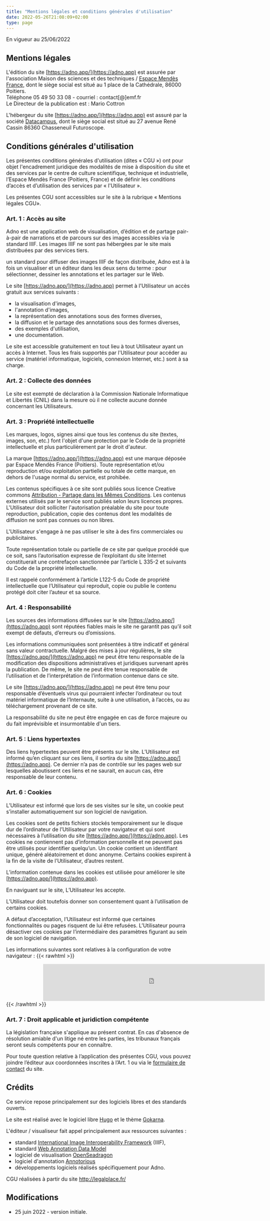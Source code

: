 ```yaml
---
title: "Mentions légales et conditions générales d'utilisation"
date: 2022-05-26T21:08:09+02:00
type: page
---
```


En vigueur au 25/06/2022

## Mentions légales 

L'édition du site [https://adno.app/](https://adno.app) est assurée par l'association Maison des sciences et des techniques / [Espace Mendès France](https://emf.fr), dont le siège social est situé au 1 place de la Cathédrale, 86000 Poitiers.  
Téléphone 05 49 50 33 08 - courriel : contact[@]emf.fr  
Le Directeur de la publication est : Mario Cottron

L'hébergeur du site [https://adno.app/](https://adno.app) est assuré par la société [Datacampus](https://datacampus.fr/), dont le siège social est situé au 27 avenue René Cassin 86360 Chasseneuil Futuroscope.

## Conditions générales d'utilisation 

Les présentes conditions générales d'utilisation (dites « CGU ») ont pour objet l'encadrement juridique des modalités de mise à disposition du site et des services par le centre de culture scientifique, technique et industrielle, l’Espace Mendès France (Poitiers, France) et de définir les conditions d’accès et d’utilisation des services par « l'Utilisateur ».

Les présentes CGU sont accessibles sur le site à la rubrique « Mentions légales CGU».

### Art. 1 : Accès au site

Adno est une application web de visualisation, d’édition et de partage pair-à-pair de narrations et de parcours sur des images accessibles via le standard IIIF. Les images IIIF ne sont pas hébergées par le site mais distribuées par des services tiers. 

un standard pour diffuser des images IIIF de façon distribuée, Adno est à la fois un visualiser et un éditeur dans les deux sens du terme : pour sélectionner, dessiner les annotations et les partager sur le Web.  

Le site [https://adno.app/](https://adno.app) permet à l'Utilisateur un accès gratuit aux services suivants :

- la visualisation d'images,
- l'annotation d'images,
- la représentation des annotations sous des formes diverses,
- la diffusion et le partage des annotations sous des formes diverses,
- des exemples d'utilisation,
- une documentation.

Le site est accessible gratuitement en tout lieu à tout Utilisateur ayant un accès à Internet. Tous les frais supportés par l'Utilisateur pour accéder au service (matériel informatique, logiciels, connexion Internet, etc.) sont à sa charge.

### Art. 2 : Collecte des données

Le site est exempté de déclaration à la Commission Nationale Informatique et Libertés (CNIL) dans la mesure où il ne collecte aucune donnée concernant les Utilisateurs.

### Art. 3 : Propriété intellectuelle

Les marques, logos, signes ainsi que tous les contenus du site (textes, images, son, etc.) font l'objet d'une protection par le Code de la propriété intellectuelle et plus particulièrement par le droit d'auteur.

La marque [https://adno.app/](https://adno.app) est une marque déposée par Espace Mendès France (Poitiers). Toute représentation et/ou reproduction et/ou exploitation partielle ou totale de cette marque, en dehors de l'usage normal du service, est prohibée.

Les contenus spécifiques à ce site sont publiés sous licence Creative commons [Attribution - Partage dans les Mêmes Conditions](https://creativecommons.org/licenses/by-sa/4.0/legalcode). Les contenus externes utilisés par le service sont publiés selon leurs licences propres. L'Utilisateur doit solliciter l'autorisation préalable du site pour toute reproduction, publication, copie des contenus dont les modalités de diffusion ne sont pas connues ou non libres. 

L'Utilisateur s'engage à ne pas utiliser le site à des fins commerciales ou publicitaires.

Toute représentation totale ou partielle de ce site par quelque procédé que ce soit, sans l’autorisation expresse de l’exploitant du site Internet constituerait une contrefaçon sanctionnée par l’article L 335-2 et suivants du Code de la propriété intellectuelle.
 
Il est rappelé conformément à l’article L122-5 du Code de propriété intellectuelle que l’Utilisateur qui reproduit, copie ou publie le contenu protégé doit citer l’auteur et sa source.

### Art. 4 : Responsabilité

Les sources des informations diffusées sur le site [https://adno.app/](https://adno.app) sont réputées fiables mais le site ne garantit pas qu’il soit exempt de défauts, d’erreurs ou d’omissions.

Les informations communiquées sont présentées à titre indicatif et général sans valeur contractuelle. Malgré des mises à jour régulières, le site [https://adno.app/](https://adno.app) ne peut être tenu responsable de la modification des dispositions administratives et juridiques survenant après la publication. De même, le site ne peut être tenue responsable de l’utilisation et de l’interprétation de l’information contenue dans ce site.

Le site [https://adno.app/](https://adno.app) ne peut être tenu pour responsable d’éventuels virus qui pourraient infecter l’ordinateur ou tout matériel informatique de l’Internaute, suite à une utilisation, à l’accès, ou au téléchargement provenant de ce site.

La responsabilité du site ne peut être engagée en cas de force majeure ou du fait imprévisible et insurmontable d'un tiers.

### Art. 5 : Liens hypertextes

Des liens hypertextes peuvent être présents sur le site. L’Utilisateur est informé qu’en cliquant sur ces liens, il sortira du site [https://adno.app/](https://adno.app). Ce dernier n’a pas de contrôle sur les pages web sur lesquelles aboutissent ces liens et ne saurait, en aucun cas, être responsable de leur contenu.

### Art. 6 : Cookies

L’Utilisateur est informé que lors de ses visites sur le site, un cookie peut s’installer automatiquement sur son logiciel de navigation.

Les cookies sont de petits fichiers stockés temporairement sur le disque dur de l’ordinateur de l’Utilisateur par votre navigateur et qui sont nécessaires à l’utilisation du site [https://adno.app/](https://adno.app). Les cookies ne contiennent pas d’information personnelle et ne peuvent pas être utilisés pour identifier quelqu’un. Un cookie contient un identifiant unique, généré aléatoirement et donc anonyme. Certains cookies expirent à la fin de la visite de l’Utilisateur, d’autres restent.

L’information contenue dans les cookies est utilisée pour améliorer le site [https://adno.app/](https://adno.app).

En naviguant sur le site, L’Utilisateur les accepte.

L’Utilisateur doit toutefois donner son consentement quant à l’utilisation de certains cookies.

A défaut d’acceptation, l’Utilisateur est informé que certaines fonctionnalités ou pages risquent de lui être refusées.
L’Utilisateur pourra désactiver ces cookies par l’intermédiaire des paramètres figurant au sein de son logiciel de navigation.

Les informations suivantes sont relatives à la configuration de votre navigateur :
{{< rawhtml >}}
<iframe
      style="border: 0; height: 100px; width: 600px; margin: 0 100px;"
      src="https://stats.emf.fr/index.php?module=CoreAdminHome&action=optOut&language=fr"
      ></iframe>
{{< /rawhtml >}}

### Art. 7 : Droit applicable et juridiction compétente

La législation française s'applique au présent contrat. En cas d'absence de résolution amiable d'un litige né entre les parties, les tribunaux français seront seuls compétents pour en connaître.

Pour toute question relative à l’application des présentes CGU, vous pouvez joindre l’éditeur aux coordonnées inscrites à l’Art. 1 ou via le [formulaire de contact](https://adno.app/contact/) du site.

## Crédits

Ce service repose principalement sur des logiciels libres et des standards ouverts.

Le site est réalisé avec le logiciel libre [Hugo](https://gohugo.io/) et le thème [Gokarna](https://gokarna-hugo.netlify.app/).

L'éditeur / visualiseur fait appel principalement aux ressources suivantes :
- standard [International Image Interoperability Framework](https://iiif.io) (IIIF),
- standard [Web Annotation Data Model](https://www.w3.org/TR/annotation-model/)
- logiciel de visualisation [OpenSeadragon](https://openseadragon.github.io/)
- logiciel d'annotation [Annotorious](https://recogito.github.io/annotorious/) 
- développements logiciels réalisés spécifiquement pour Adno.

CGU réalisées à partir du site http://legalplace.fr/

## Modifications 

- 25 juin 2022 - version initiale.

